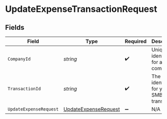 # UpdateExpenseTransactionRequest


## Fields

| Field                                                                   | Type                                                                    | Required                                                                | Description                                                             | Example                                                                 |
| ----------------------------------------------------------------------- | ----------------------------------------------------------------------- | ----------------------------------------------------------------------- | ----------------------------------------------------------------------- | ----------------------------------------------------------------------- |
| `CompanyId`                                                             | *string*                                                                | :heavy_check_mark:                                                      | Unique identifier for a company.                                        | 8a210b68-6988-11ed-a1eb-0242ac120002                                    |
| `TransactionId`                                                         | *string*                                                                | :heavy_check_mark:                                                      | The unique identifier for your SMB's transaction.                       | 336694d8-2dca-4cb5-a28d-3ccb83e55eee                                    |
| `UpdateExpenseRequest`                                                  | [UpdateExpenseRequest](../../Models/Components/UpdateExpenseRequest.md) | :heavy_minus_sign:                                                      | N/A                                                                     |                                                                         |